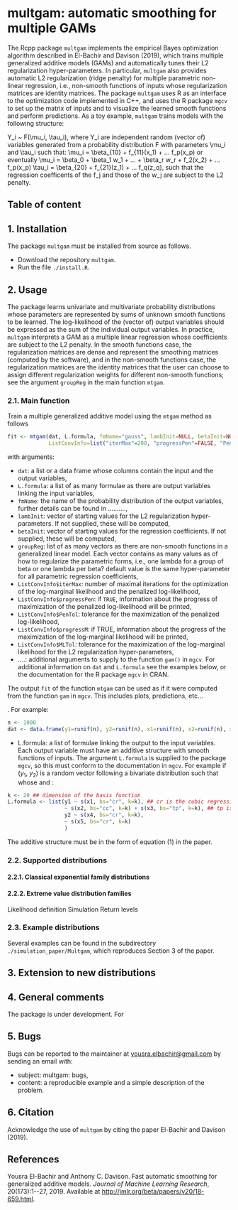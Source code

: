 # multgam: automatic smoothing for multiple GAMs
The Rcpp package `multgam` implements the empirical Bayes optimization algorithm described in El-Bachir and Davison (2019), which trains multiple generalized additive models (GAMs) and automatically tunes their L2 regularization hyper-parameters. In particular, `multgam` also provides automatic L2 regularization (ridge penalty) for multiple parametric non-linear regression, i.e., non-smooth functions of inputs whose regularization matrices are identity matrices. The package `multgam` uses R as an interface to the optimization code implemented in C++, and uses the R package `mgcv` to set up the matrix of inputs and to visualize the learned smooth functions and perform predictions. As a toy example, `multgam` trains models with the following structure:

Y_i ~ F(\mu_i, \tau_i), where Y_i are independent random (vector of) variables generated from a probability distribution F with parameters \mu_i and \tau_i such that:
\mu_i = \beta_{10} + f_{11}(x_1) + ... f_p(x_p) or eventually \mu_i = \beta_0 + \beta_1 w_1 + ... + \beta_r w_r + f_2(x_2) + ... f_p(x_p)
\tau_i = \beta_{20} + f_{21}(z_1) + ... f_q(z_q), 
such that the regression coefficents of the f_j and those of the w_j are subject to the L2 penalty. 

## Table of content


## 1. Installation
The package `multgam` must be installed from source as follows.
- Download the repository `multgam`.
- Run the file `./install.R`.

## 2. Usage

The package learns univariate and multivariate probability distributions whose parameters are represented by sums of unknown smooth functions to be learned. The log-likelihood of the (vector of) output variables should be expressed as the sum of the individual output variables. In practice, `multgam` interprets a GAM as a multiple linear regression whose coefficients are subject to the L2 penalty. In the smooth functions case, the regularization matrices are dense and represent the smoothing matrices (computed by the software), and in the non-smooth functions case, the regularization matrices are the identity matrices that the user can choose to assign different regularization weights for different non-smooth functions; see the argument `groupReg` in the main function `mtgam`. 

### 2.1. Main function

Train a multiple generalized additive model using the `mtgam` method as follows
```R
fit <- mtgam(dat, L.formula, fmName="gauss", lambInit=NULL, betaInit=NULL, groupReg=NULL, 
             ListConvInfo=list("iterMax"=200, "progressPen"=FALSE, "PenTol"=.Machine$double.eps^.5, "progressML"=FALSE, "MLTol"=1e-07), ...)
``` 
with arguments:
- `dat`: a list or a data frame whose columns contain the input and the output variables,
- `L.formula`: a list of as many formulae as there are output variables linking the input variables,
- `fmName`: the name of the probability distribution of the output variables, further details can be found in ..........,
- `lambInit`: vector of starting values for the L2 regularization hyper-parameters. If not supplied, these will be computed,
- `betaInit`: vector of starting values for the regression coefficients. If not supplied, these will be computed,
- `groupReg`: list of as many vectors as there are non-smooth functions in a generalized linear model. Each vector contains as many values as
of how to regularize the parametric forms, i.e., one lambda for a group of beta or one lambda per beta? default value is the same hyper-parameter for all parametric regression coefficients,
- `ListConvInfo$iterMax`: number of maximal iterations for the optimization of the log-marginal likelihood and the penalized log-likelihood,
- `ListConvInfo$progressPen`: if `TRUE`, information about the progress of maximization of the penalized log-likelihood will be printed,
- `ListConvInfo$PenTol`: tolerance for the maximization of the penalized log-likelihood, 
- `ListConvInfo$progressM`: if TRUE, information about the progress of the maximization of the log-marginal likelihood will be printed, 
- `ListConvInfo$MLTol`: tolerance for the maximization of the log-marginal likelihood for the L2 regularization hyper-parameters,
- ....: additional arguments to supply to the function `gam()` in `mgcv`.
For additional information on `dat` and `L.formula` see the examples below, or the documentation for the R package `mgcv` in CRAN.

The output `fit` of the function `mtgam` can be used as if it were computed from the function `gam` in `mgcv`. This includes plots, predictions, etc...


. For example: 
```R
n <- 1000
dat <- data.frame(y1=runif(n), y2=runif(n), x1=runif(n), x2=runif(n), x3=runif(n)) ## y1 and y2 are the outputs and x1, x2 and x3 are the inputs
```
- L.formula: a list of formulae linking the output to the input variables. Each output variable must have an additive structure with smooth functions of inputs. The argument `L.formula` is supplied to the package `mgcv`, so this must conform to the documentation in `mgcv`. For example if ($y_1$, $y_2$) is a random vector following a bivariate distribution such that  whose  and : 
```R
k <- 20 ## dimension of the basis function
L.formula <- list(y1 ~ s(x1, bs="cr", k=k), ## cr is the cubic regression spline family of basis functions
                  ~ s(x2, bs="cc", k=k) + s(x3, bs="tp", k=k), ## tp is the thin plate regression spline
                  y2 ~ s(x4, bs="cr", k=k),
                  ~ s(x5, bs="cr", k=k)
                  )
```             

The additive structure must be in the form of equation (1) in the paper.


### 2.2. Supported distributions
#### 2.2.1. Classical exponential family distributions
#### 2.2.2. Extreme value distribution families
Likelihood definition
Simulation
Return levels

### 2.3. Example distributions
Several examples can be found in the subdirectory `./simulation_paper/Multgam`, which reproduces Section 3 of the paper.

## 3. Extension to new distributions

## 4. General comments
The package is under development. For 

## 5. Bugs
Bugs can be reported to the maintainer at yousra.elbachir@gmail.com by sending an email with:
- subject: multgam: bugs,
- content: a reproducible example and a simple description of the problem.

## 6. Citation
Acknowledge the use of `multgam` by citing the paper El-Bachir and Davison (2019).

## References
Yousra El-Bachir and Anthony C. Davison. Fast automatic smoothing for generalized additive models. *Journal of Machine Learning Research*, 20(173):1--27, 2019. Available at http://jmlr.org/beta/papers/v20/18-659.html.


